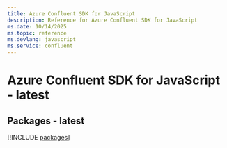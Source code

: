 ```yaml
---
title: Azure Confluent SDK for JavaScript
description: Reference for Azure Confluent SDK for JavaScript
ms.date: 10/14/2025
ms.topic: reference
ms.devlang: javascript
ms.service: confluent
---
```

# Azure Confluent SDK for JavaScript - latest
## Packages - latest
[!INCLUDE [packages](confluent-index.md)]
